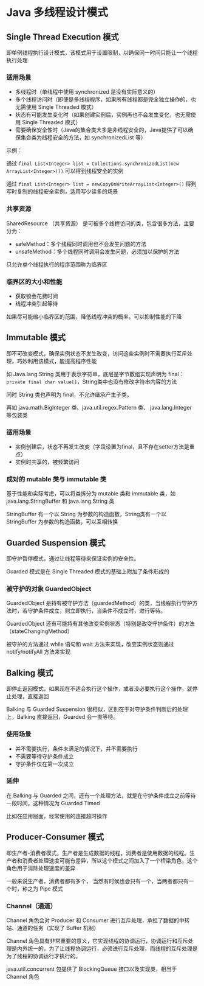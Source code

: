 # Java 多线程设计模式

## Single Thread Execution 模式

即单例线程执行设计模式，该模式用于设置限制，以确保同一时间只能让一个线程执行处理

### 适用场景

* 多线程时（单线程中使用 synchronized 是没有实际意义的）
* 多个线程访问时（即便是多线程程序，如果所有线程都是完全独立操作的，也无需使用 Single Threaded 模式）
* 状态有可能发生变化时（如果创建实例后，实例再也不会发生变化，也无需使用 Single Threaded 模式）
* 需要确保安全性时（Java的集合类大多是非线程安全的，Java提供了可以确保集合类为线程安全的方法，如 synchronizedList 等）

示例：

通过 `final List<Integer> list = Collections.synchronizedList(new ArrayList<Integer>())` 可以得到线程安全的实例

通过 `final List<Integer> list = newCopyOnWriteArrayList<Integer>()` 得到写时复制的线程安全实例，适用写少读多的场景

### 共享资源

SharedResource （共享资源） 是可被多个线程访问的类，包含很多方法，主要分为：

* safeMethod：多个线程同时调用也不会发生问题的方法
* unsafeMethod：多个线程同时调用会发生问题，必须加以保护的方法

只允许单个线程执行的程序范围称为临界区

### 临界区的大小和性能

* 获取锁会花费时间
* 线程冲突引起等待

如果尽可能缩小临界区的范围，降低线程冲突的概率，可以抑制性能的下降

## Immutable 模式

即不可改变模式，确保实例状态不发生改变，访问这些实例时不需要执行互斥处理，巧妙利用该模式，能提高程序性能

如 Java.lang.String 类用于表示字符串，底层是字节数组实现声明为 final：`private final char value[]`，String类中也没有修改字符串内容的方法

同时 String 类也声明为 final，不允许继承产生子类。

再如 java.math.BigInteger 类、java.util.regex.Pattern 类、 java.lang.Integer 等包装类

### 适用场景

* 实例创建后，状态不再发生改变（字段设置为final，且不存在setter方法是重点）
* 实例时共享的，被频繁访问

### 成对的 mutable 类与 immutable 类

基于性能和实际考虑，可以将类拆分为 mutable 类和 immutable 类，如 java.lang.StringBuffer 和 java.lang.String 类

StringBuffer 有一个以 String 为参数的构造函数，String类有一个以 StringBuffer 为参数的构造函数，可以互相转换

## Guarded Suspension 模式

即守护暂停模式，通过让线程等待来保证实例的安全性。

Guarded 模式是在 Single Threaded 模式的基础上附加了条件形成的

### 被守护的对象 GuardedObject

GuardedObject 是持有被守护方法（guardedMethod）的类，当线程执行守护方法时，若守护条件成立，则立即执行，当条件不成立时，进行等待。

GuardedObject 还有可能持有其他改变实例状态（特别是改变守护条件）的方法（stateChangingMethod）

被守护的方法通过 while 语句和 wait 方法来实现，改变实例状态则通过 notify/notifyAll 方法来实现

## Balking 模式

即停止返回模式，如果现在不适合执行这个操作，或者没必要执行这个操作，就停止处理，直接返回

Balking 与 Guarded Suspension 很相似，区别在于对守护条件判断后的处理上，Balking 直接返回，Guarded 会一直等待。

### 使用场景

* 并不需要执行，条件未满足的情况下，并不需要执行
* 不需要等待守护条件成立
* 守护条件仅在第一次成立

### 延伸

在 Balking 与 Guarded 之间，还有一个处理方法，就是在守护条件成立之前等待一段时间，这种情况为 Guarded Timed

比如在应用层面，经常使用的连接超时操作

## Producer-Consumer 模式

即生产者-消费者模式，生产者是生成数据的线程，消费者是使用数据的线程。生产者和消费者处理速度可能有差异，所以这个模式之间加入了一个桥梁角色，这个角色用于消除处理速度的差异

一般来说生产者，消费者都有多个， 当然有时候也会只有一个，当两者都只有一个时，称之为 Pipe 模式

### Channel（通道）

Channel 角色会对 Producer 和 Consumer 进行互斥处理，承担了数据的中转站、通道的任务（实现了 Buffer 机制）

Channel 角色具有非常重要的意义，它实现线程的协调运行，协调运行和互斥处理是内外统一的，为了让线程协调运行，必须进行互斥处理，而线程的互斥处理是为了线程的协调运行才执行的。

java.util.concurrent 包提供了 BlockingQueue 接口以及实现类，相当于 Channel 角色





 






